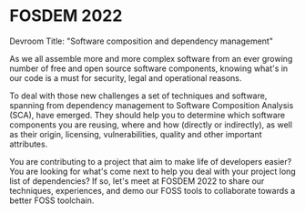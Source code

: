 # FOSDEM 2022
Devroom Title: "Software composition and dependency management"

As we all assemble more and more complex software from an ever growing number of free and open source software components, knowing what's in our code is a must for security, legal and operational reasons.

To deal with those new challenges a set of techniques and software, spanning from dependency management to Software Composition Analysis (SCA), have emerged. They should help you to determine which software components you are reusing, where and how (directly or indirectly), as well as their origin, licensing, vulnerabilities, quality and other important attributes.

You are contributing to a project that aim to make life of developers easier? You are looking for what's come next to help you deal with your project long list of dependencies? If so, let's meet at FOSDEM 2022 to share our techniques, experiences, and demo our FOSS tools to collaborate towards a better FOSS toolchain.
